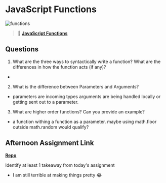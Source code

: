 # JavaScript Functions

![functions](https://bcw.blob.core.windows.net/public/img/function-anatomy.jpg)

> **📖 [JavaScript Functions](https://codeworksacademy.com/fs-student-guide/resources/wk2/02-Functions)**

## Questions

1. What are the three ways to syntactically write a function? What are the differences in how the function acts (if any)?
  - 
2. What is the difference between Parameters and Arguments?
  - parameters are incoming types arguments are being handled locally or getting sent out to a parameter.

3. What are higher order functions? Can you provide an example?
  - a function withing a function as a parameter. maybe using math.floor outside math.random would qualify?

## Afternoon Assignment Link

**[Repo](https://github.com/wstippetts/warehouse-manager.git)**

Identify at least 1 takeaway from today's assignment
 - I am still terrible at making things pretty 😂

